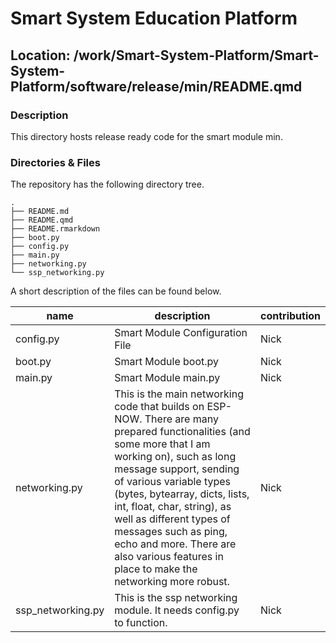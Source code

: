 

# Smart System Education Platform

## Location: /work/Smart-System-Platform/Smart-System-Platform/software/release/min/README.qmd

### Description

This directory hosts release ready code for the smart module min.

### Directories & Files

The repository has the following directory tree.

    .
    ├── README.md
    ├── README.qmd
    ├── README.rmarkdown
    ├── boot.py
    ├── config.py
    ├── main.py
    ├── networking.py
    └── ssp_networking.py

A short description of the files can be found below.

| name | description | contribution |
|----|----|----|
| config.py | Smart Module Configuration File | Nick |
| boot.py | Smart Module boot.py | Nick |
| main.py | Smart Module main.py | Nick |
| networking.py | This is the main networking code that builds on ESP-NOW. There are many prepared functionalities (and some more that I am working on), such as long message support, sending of various variable types (bytes, bytearray, dicts, lists, int, float, char, string), as well as different types of messages such as ping, echo and more. There are also various features in place to make the networking more robust. | Nick |
| ssp_networking.py | This is the ssp networking module. It needs config.py to function. | Nick |
